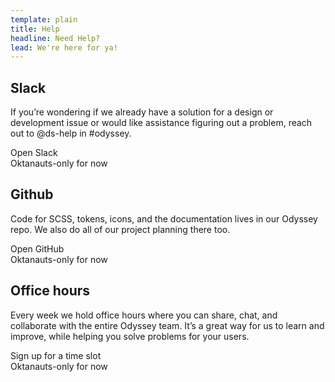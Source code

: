 ```yaml
---
template: plain
title: Help
headline: Need Help?
lead: We're here for ya!
---
```


<section class="overview__help">

<Description>

<!-- eslint-disable vue/no-v-html -->
<figure
  aria-hidden="true"
  class="help-icon"
  v-html="require(`!html-loader!../vuepress-theme-odyssey/public/images/icon-slack.svg`)"
></figure>
<!-- eslint-enable vue/no-v-html -->

## Slack

If you’re wondering if we already have a solution for a design or development issue or would like assistance figuring out a problem, reach out to @ds-help in #odyssey.

<div class="has-ods-tooltip">
  <a :href="$site.themeConfig.links.slack" target="_blank" aria-describedby="help-slack">Open Slack</a>
  <aside id="help-slack" class="ods-tooltip is-ods-tooltip-top" role="tooltip">
    Oktanauts-only for now
  </aside>
</div>

</Description>

<Description>

<!-- eslint-enable vue/no-v-html -->

<figure
  aria-hidden="true"
  class="help-icon"
  v-html="require(`!html-loader!../vuepress-theme-odyssey/public/images/icon-github.svg`)"
></figure>

<!-- eslint-disable vue/no-v-html -->

## Github

Code for SCSS, tokens, icons, and the documentation lives in our Odyssey repo. We also do all of our project planning there too.

<div class="has-ods-tooltip">
  <a :href="$site.themeConfig.links.github" target="_blank" aria-describedby="help-slack">Open GitHub</a>
  <aside id="help-slack" class="ods-tooltip is-ods-tooltip-top" role="tooltip">
    Oktanauts-only for now
  </aside>
</div>

</Description>

<Description>

## Office hours

Every week we hold office hours where you can share, chat, and collaborate with the entire Odyssey team. It’s a great way for us to learn and improve, while helping you solve problems for your users.

<div class="has-ods-tooltip">
  <a :href="$site.themeConfig.links.officeHours" target="_blank" aria-describedby="help-oh">Sign up for a time slot</a>
  <aside id="help-oh" class="ods-tooltip is-ods-tooltip-top" role="tooltip">
    Oktanauts-only for now
  </aside>
</div>

</Description>

</section>
